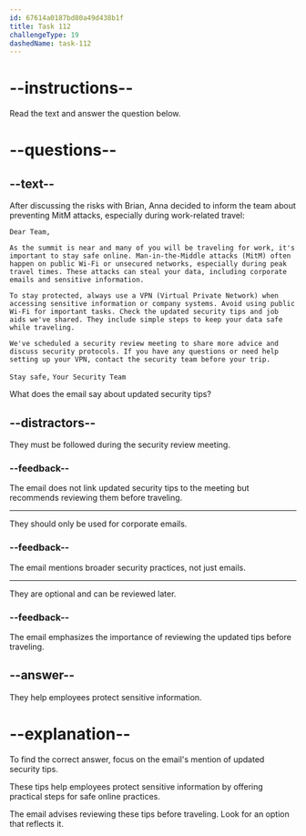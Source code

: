 ```yaml
---
id: 67614a0187bd80a49d438b1f
title: Task 112
challengeType: 19
dashedName: task-112
---
```


<!-- READING -->

# --instructions--

Read the text and answer the question below.

# --questions--

## --text--

After discussing the risks with Brian, Anna decided to inform the team about preventing MitM attacks, especially during work-related travel:

`Dear Team,`

`As the summit is near and many of you will be traveling for work, it's important to stay safe online. Man-in-the-Middle attacks (MitM) often happen on public Wi-Fi or unsecured networks, especially during peak travel times. These attacks can steal your data, including corporate emails and sensitive information.`

`To stay protected, always use a VPN (Virtual Private Network) when accessing sensitive information or company systems. Avoid using public Wi-Fi for important tasks. Check the updated security tips and job aids we've shared. They include simple steps to keep your data safe while traveling.`

`We've scheduled a security review meeting to share more advice and discuss security protocols. If you have any questions or need help setting up your VPN, contact the security team before your trip.`

`Stay safe,`
`Your Security Team`

What does the email say about updated security tips?

## --distractors--

They must be followed during the security review meeting.

### --feedback--

The email does not link updated security tips to the meeting but recommends reviewing them before traveling.

---

They should only be used for corporate emails.

### --feedback--

The email mentions broader security practices, not just emails.

---

They are optional and can be reviewed later.

### --feedback--

The email emphasizes the importance of reviewing the updated tips before traveling.

## --answer--

They help employees protect sensitive information.

# --explanation--

To find the correct answer, focus on the email's mention of updated security tips.

These tips help employees protect sensitive information by offering practical steps for safe online practices.

The email advises reviewing these tips before traveling. Look for an option that reflects it.

